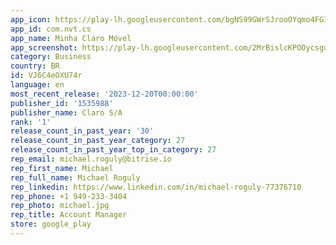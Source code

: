 ```yaml
---
app_icon: https://play-lh.googleusercontent.com/bgNS99GWrSJrooOYqmo4FGID7kfRMeH-BjonG9rBypsH0abm_S84ejFw2WcwfEFzjLI
app_id: com.nvt.cs
app_name: Minha Claro Móvel
app_screenshot: https://play-lh.googleusercontent.com/2MrBislcKPOOycsguyGAhSQUTq8lQ6grlrLMuYVvUNtpN1aTdgWGNxVsk0a1jv6Hyg
category: Business
country: BR
id: VJ6C4eOXU74r
language: en
most_recent_release: '2023-12-20T00:00:00'
publisher_id: '1535988'
publisher_name: Claro S/A
rank: '1'
release_count_in_past_year: '30'
release_count_in_past_year_category: 27
release_count_in_past_year_top_in_category: 27
rep_email: michael.roguly@bitrise.io
rep_first_name: Michael
rep_full_name: Michael Roguly
rep_linkedin: https://www.linkedin.com/in/michael-roguly-77376710
rep_phone: +1 949-233-3404
rep_photo: michael.jpg
rep_title: Account Manager
store: google_play
---
```

